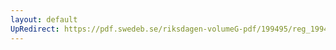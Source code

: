 ```yaml
---
layout: default
UpRedirect: https://pdf.swedeb.se/riksdagen-volumeG-pdf/199495/reg_199495/reg_199495_0044.pdf
---
```

